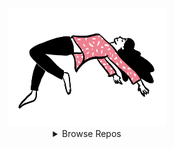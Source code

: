 <div align="center">

  <a href="#">
    <img
      width="50%"
      src="https://raw.githubusercontent.com/Paveloom/Paveloom/master/levitate.gif"
    >
  </a>

  <details>
    <summary>
      Browse Repos
    </summary>
    <br>
    <h3>Minor</h3>
    <div>
      <a href="https://github.com/paveloom-m/Makefiles">
        <img src="https://raw.githubusercontent.com/Paveloom/Paveloom/master/repos/Makefiles.svg">
      </a>
      <a href="https://github.com/paveloom-m/QtSettingsDemo">
        <img src="https://raw.githubusercontent.com/Paveloom/Paveloom/master/repos/QtSettingsDemo.svg">
      </a>
    </div>
    <h3>Packs</h3>
    <div>
      <a href="https://github.com/paveloom-p/P1">
        <img src="https://raw.githubusercontent.com/Paveloom/Paveloom/master/repos/P1.svg">
      </a>
      <a href="https://github.com/paveloom-p/P2">
        <img src="https://raw.githubusercontent.com/Paveloom/Paveloom/master/repos/P2.svg">
      </a>
    </div>
    <div>
      <a href="https://github.com/paveloom-p/P3">
        <img src="https://raw.githubusercontent.com/Paveloom/Paveloom/master/repos/P3.svg">
      </a>
      <a href="https://github.com/paveloom-p/P5">
        <img src="https://raw.githubusercontent.com/Paveloom/Paveloom/master/repos/P5.svg">
      </a>
    </div>
    <div>
      <a href="https://github.com/paveloom-p/P6">
        <img src="https://raw.githubusercontent.com/Paveloom/Paveloom/master/repos/P6.svg">
      </a>
      <a href="https://github.com/paveloom-p/P7">
        <img src="https://raw.githubusercontent.com/Paveloom/Paveloom/master/repos/P7.svg">
      </a>
    </div>
    <div>
      <a href="https://github.com/paveloom-p/P8">
        <img src="https://raw.githubusercontent.com/Paveloom/Paveloom/master/repos/P8.svg">
      </a>
      <a href="https://github.com/paveloom-p/P9">
        <img src="https://raw.githubusercontent.com/Paveloom/Paveloom/master/repos/P9.svg">
      </a>
    </div>
    <h3>Docker</h3>
    <div>
      <a href="https://github.com/paveloom-d/dev">
        <img src="https://raw.githubusercontent.com/Paveloom/Paveloom/master/repos/dev.svg">
      </a>
      <a href="https://github.com/paveloom-d/binder-base">
        <img src="https://raw.githubusercontent.com/Paveloom/Paveloom/master/repos/binder-base.svg">
      </a>
    </div>
    <div>
      <a href="https://github.com/paveloom-d/binder-tex">
        <img src="https://raw.githubusercontent.com/Paveloom/Paveloom/master/repos/binder-tex.svg">
      </a>
      <a href="https://github.com/paveloom-d/binder-julia">
        <img src="https://raw.githubusercontent.com/Paveloom/Paveloom/master/repos/binder-julia.svg">
      </a>
    </div>
    <div>
      <a href="https://github.com/paveloom-d/binder-julia-plots">
        <img src="https://raw.githubusercontent.com/Paveloom/Paveloom/master/repos/binder-julia-plots.svg">
      </a>
    </div>
    <h3>Julia</h3>
    <div>
      <a href="https://github.com/paveloom-j/Scats.jl">
        <img src="https://raw.githubusercontent.com/Paveloom/Paveloom/master/repos/Scats.jl.svg">
      </a>
      <a href="https://github.com/paveloom-j/PDFHighlights.jl">
        <img src="https://raw.githubusercontent.com/Paveloom/Paveloom/master/repos/PDFHighlights.jl.svg">
      </a>
    </div>
    <div>
      <a href="https://github.com/paveloom-j/Exceptions.jl">
        <img src="https://raw.githubusercontent.com/Paveloom/Paveloom/master/repos/Exceptions.jl.svg">
      </a>
    </div>
    <h3>Complex</h3>
    <div>
      <a href="https://github.com/paveloom-c/C1">
        <img src="https://raw.githubusercontent.com/Paveloom/Paveloom/master/repos/C1.svg">
      </a>
      <a href="https://github.com/paveloom-c/C3">
        <img src="https://raw.githubusercontent.com/Paveloom/Paveloom/master/repos/C3.svg">
      </a>
    </div>
    <div>
      <a href="https://github.com/paveloom-c/GPKernels">
        <img src="https://raw.githubusercontent.com/Paveloom/Paveloom/master/repos/GPKernels.svg">
      </a>
    </div>
  </details>

  <br><br>

</div>
